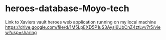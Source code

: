 # heroes-database-Moyo-tech
Link to Xaviers vault heroes web application running on my local machine
https://drive.google.com/file/d/1M5LpEXD5P1uS3Aysi6UbCnZ4ztLvv7r5/view?usp=sharing
